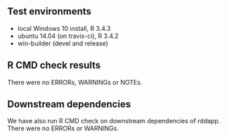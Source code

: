 ## Test environments
* local Windows 10 install, R 3.4.3
* ubuntu 14.04 (on travis-ci), R 3.4.2
* win-builder (devel and release)
 
## R CMD check results
There were no ERRORs, WARNINGs or NOTEs.

## Downstream dependencies
We have also run R CMD check on downstream dependencies of rddapp.
There were no ERRORs or WARNINGs.
